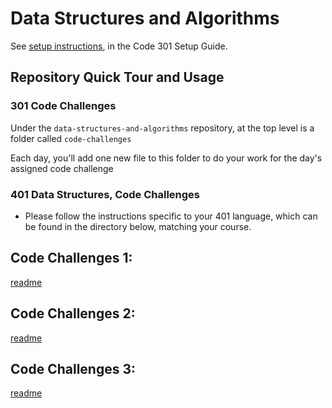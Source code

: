 # Data Structures and Algorithms

See [setup instructions](https://codefellows.github.io/setup-guide/code-301/3-code-challenges), in the Code 301 Setup Guide.

## Repository Quick Tour and Usage

### 301 Code Challenges

Under the `data-structures-and-algorithms` repository, at the top level is a folder called `code-challenges`

Each day, you'll add one new file to this folder to do your work for the day's assigned code challenge

### 401 Data Structures, Code Challenges

- Please follow the instructions specific to your 401 language, which can be found in the directory below, matching your course.

## Code Challenges 1:
[readme](https://github.com/qusaiqeisi/data-structures-and-algorithm/blob/main/401-code-challange/Class-01/README.md)


## Code Challenges 2:
[readme](https://github.com/qusaiqeisi/data-structures-and-algorithm/blob/main/401-code-challange/class-02/ReadMe.md)


## Code Challenges 3:
[readme](https://github.com/qusaiqeisi/data-structures-and-algorithm/blob/main/401-code-challange/class-3/readme.md)
